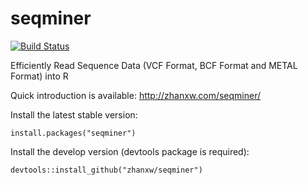 seqminer
========

[![Build Status](https://travis-ci.org/zhanxw/seqminer.svg?branch=master)](https://travis-ci.org/zhanxw/seqminer)

Efficiently Read Sequence Data (VCF Format, BCF Format and METAL Format) into R

Quick introduction is available: http://zhanxw.com/seqminer/

Install the latest stable version:

    install.packages("seqminer")

Install the develop version (devtools package is required):

    devtools::install_github("zhanxw/seqminer")

